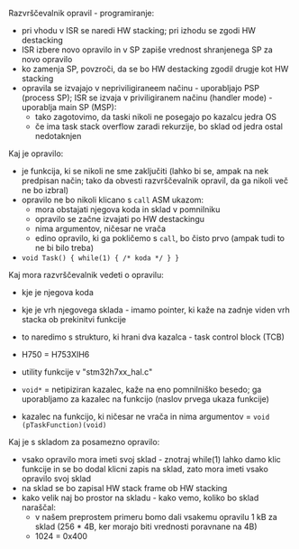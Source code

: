 Razvrščevalnik opravil - programiranje:
- pri vhodu v ISR se naredi HW stacking; pri izhodu se zgodi HW destacking
- ISR izbere novo opravilo in v SP zapiše vrednost shranjenega SP za novo opravilo
- ko zamenja SP, povzroči, da se bo HW destacking zgodil drugje kot HW stacking
- opravila se izvajajo v nepriviligiraneem načinu - uporabljajo PSP (process SP); ISR se izvaja v priviligiranem načinu (handler mode) - uporablja main SP (MSP):
	- tako zagotovimo, da taski nikoli ne posegajo po kazalcu jedra OS
	- če ima task stack overflow zaradi rekurzije, bo sklad od jedra ostal nedotaknjen

Kaj je opravilo:
- je funkcija, ki se nikoli ne sme zaključiti (lahko bi se, ampak na nek predpisan način; tako da obvesti razvrščevalnik opravil, da ga nikoli več ne bo izbral)
- opravilo ne bo nikoli klicano s `call` ASM ukazom:
	- mora obstajati njegova koda in sklad v pomnilniku
	- opravilo se začne izvajati po HW destackingu
	- nima argumentov, ničesar ne vrača
	- edino opravilo, ki ga pokličemo s `call`, bo čisto prvo (ampak tudi to ne bi bilo treba)
- `void Task() { while(1) { /* koda */ } }`

Kaj mora razvrščevalnik vedeti o opravilu:
- kje je njegova koda
- kje je vrh njegovega sklada - imamo pointer, ki kaže na zadnje viden vrh stacka ob prekinitvi funkcije
- to naredimo s strukturo, ki hrani dva kazalca - task control block (TCB)

- H750 = H753XIH6
- utility funkcije v "stm32h7xx_hal.c"
- `void*` = netipiziran kazalec, kaže na eno pomnilniško besedo; ga uporabljamo za kazalec na funkcijo (naslov prvega ukaza funkcije)
- kazalec na funkcijo, ki ničesar ne vrača in nima argumentov = `void (pTaskFunction)(void)`

Kaj je s skladom za posamezno opravilo:
- vsako opravilo mora imeti svoj sklad - znotraj while(1) lahko damo klic funkcije in se bo dodal klicni zapis na sklad, zato mora imeti vsako opravilo svoj sklad
- na sklad se bo zapisal HW stack frame ob HW stacking
- kako velik naj bo prostor na skladu - kako vemo, koliko bo sklad naraščal:
	- v našem preprostem primeru bomo dali vsakemu opravilu 1 kB za sklad (256 \* 4B, ker morajo biti vrednosti poravnane na 4B)
	- 1024 = 0x400